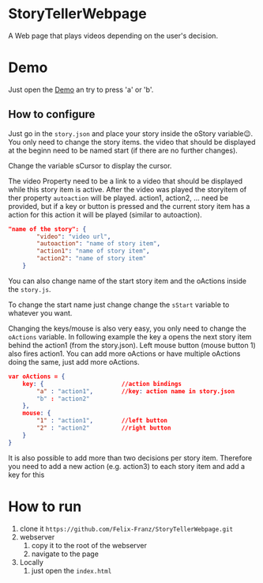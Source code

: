# StoryTellerWebpage
A Web page that plays videos depending on the user's decision.

# Demo

Just open the [Demo](https://felix-franz.github.io/StoryTellerWebpage/) an try to press 'a' or 'b'.

## How to configure

Just go in the `story.json` and place your story inside the oStory variable😉.
You only need to change the story items. the video that should be displayed at the beginn need to be named start (if there are no further changes).

Change the variable sCursor to display the cursor.

The video Property need to be a link to a video that should be displayed while this story item is active. After the video was played the storyitem of ther property `autoaction` will be played.
action1, action2, ... need be provided, but if a key or button is pressed and the current story item has a action for this action it will be played (similar to autoaction).
```json
"name of the story": {
        "video": "video url",
        "autoaction": "name of story item",
        "action1": "name of story item",
        "action2": "name of story item"
    }
```

You can also change name of the start story item and the oActions inside the `story.js`.

To change the start name just change change the `sStart` variable to whatever you want.

Changing the keys/mouse is also very easy, you only need to change the `oActions` variable.
In following example the key a opens the next story item behind the action1 (from the story.json).
Left mouse button (mouse button 1) also fires action1.
You can add more oActions or have multiple oActions doing the same, just add more oActions.

```json
var oActions = {
    key: {                      //action bindings
        "a" : "action1",        //key: action name in story.json
        "b" : "action2"
    },
    mouse: {
        "1" : "action1",        //left button
        "2" : "action2"         //right button
    }
}
```

It is also possible to add more than two decisions per story item.
Therefore you need to add a new action (e.g. action3) to each story item and add a key for this 


# How to run

1. clone it `https://github.com/Felix-Franz/StoryTellerWebpage.git`
1. webserver
    1. copy it to the root of the webserver
    1. navigate to the page
1. Locally
    1. just open the `index.html`